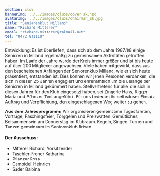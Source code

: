 ```yaml
---
section: club
bannerImg: ../../images/clubs/cover_sk.jpg
avatarImg: ../../images/clubs/chairman_sk.jpg
title: "Seniorenklub Milland"
name: "Richard Mitterer"
email: "richard.mitterer@rolmail.net"
tel: "0472 831110"
---
```




Entwicklung: Es ist überliefert, dass sich ab dem Jahre 1987/88 einige Senioren in Milland regelmäßig zu gemeinsamen Aktivitäten getroffen haben. Im Laufe der Jahre wurde der Kreis immer größer und ist bis heute auf über 200 Mitglieder angewachsen. Viele haben mitgewirkt, dass aus den bescheidenen Anfängen der Seniorenklub Milland, wie er sich heute präsentiert, entstanden ist. Dies können wir jenen Personen verdanken, die sich in diesen 25 Jahren engagiert und ehrenamtlich um die Belange der Senioren in Milland gekümmert haben. Stellvertretend für alle, die sich in diesen Jahren für den Klub eingesetzt haben, sei Zingerle Hans, Rigger Maria und Pflanzer Toni angeführt. Für uns bedeutet ihr selbstloser Einsatz Auftrag und Verpflichtung, den eingeschlagenen Weg weiter zu gehen.

 

**Aus dem Jahresprogramm:** Wir organisieren gemeinsame Tagesfahrten, Vorträge, Faschingsfeier, Törggelen und Preiswatten. Gemütliches Beisammensein am Donnerstag im Klubraum. Kegeln, Singen, Turnen und Tanzen gemeinsam im Seniorenklub Brixen.

 

#### Der Ausschuss:
* Mitterer Richard, Vorsitzender
* Taschler-Frener Katharina
* Pflanzer Rosa
* Campidell Heinrich
* Sader Balbina